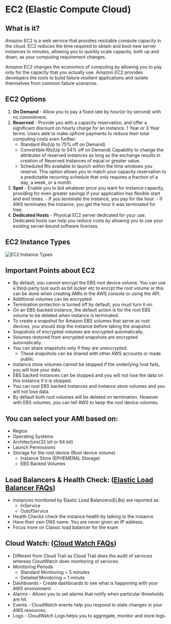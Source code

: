 # EC2 (Elastic Compute Cloud)

## What is it?
Amazon EC2 is a web service that provides resizable compute capacity in the cloud. EC2 reduces the time required to obtain and boot new server instances to minutes, allowing you to quickly scale capacity, both up and down, as your computing requirement changes.

Amazon EC2 changes the economics of computing by allowing you to pay only for the capacity that you actually use. Amazon EC2 provides developers the tools to build failure resilient applications and isolate themselves from common failure scenarios.

## EC2 Options
1. **On Demand** - Allow you to pay a fixed rate by hour(or by second) with no commitment. 
2. **Reserved** - Provide you with a capacity reservation, and offer a significant discount on hourly charge for an instance. 1 Year or 3 Year terms. Users able to make upfront payments to reduce their total computing costs even further.
	- Standard RIs(Up to 75% off on Demand)
	- Convertible RIs(Up to 54% off on Demand) Capability to change the attributes of reserved instances as long as the exchange results in creation of Reserved Instances of equal or greater value.
	- Scheduled RIs available to launch within the time windows you reserve. This option allows you to match your capacity reservation to a predictable recurring schedule that only requires a fraction of a day, a week, or a month.	
3. **Spot** - Enable you to bid whatever price you want for instance capacity, providing for even greater savings if your application has flexible start and end times. 
		- If you terminate the instance, you pay for the hour. 
		- If AWS terminates the instance, you get the hour it was terminated for free.
4. **Dedicated Hosts** - Physical EC2 server dedicated for your use. Dedicated hosts can help you reduce costs by allowing you to use your existing server-bound software licenses.

## EC2 Instance Types
![EC2 Instance Types](https://github.com/varunu28/AWS-Certification-Notes/blob/master/Images/EC2_Instance_Types.png)

## Important Points about EC2
 - By default, you cannot encrypt the EBS root device volume. You can use a third-party tool such as bit locker etc to encrpt the root volume or this can be done when creating AMIs in the AWS console or using the API.
 - Additional volumes can be encrypted. 
 - Termination protection is turned off by default, you must turn it on.
 - On an EBS-backed instance, the default action is for the root EBS volume to be deleted when instance is terminated.
 - To create a snapshot for Amazon EBS volumes that serve as root devices, you should stop the instance before taking the snapshot.
 - Snapshots of encrypted volumes are encrypted automatically.
 - Volumes restored from encrypted snapshots are encrypted automatically.
 - You can share snapshots only if they are unencrypted.
 	- These snapshots can be shared with other AWS accounts or made public.
 - Instance store volumes cannot be stopped if the underlying host fails, you will lose your data.
 - EBS backed instances can be stopped and you will not lose the data on this instance if it is stopped.
 - You can root EBS backed instances and instance store volumes and you will not lose data.
 - By default both root volumes will be deleted on termination. However with EBS volumes, you can tell AWS to keep the root device volumes.

## You can select your AMI based on:
 - Region
 - Operating Systems
 - Architecture(32 bit or 64 bit)
 - Launch Permissions
 - Storage for the root device (Root device volume)
 	- Instance Store (EPHEMERAL Storage)
 	- EBS Backed Volumes

## Load Balancers & Health Check: ([Elastic Load Balancer FAQs](https://aws.amazon.com/elasticloadbalancing/faqs/))
 - Instances monitored by Elastic Load Balancers(ELBs) are reported as:
 	- InService
 	- OutofService
 - Health Checks check the instance health by talking to the instance
 - Have their own DNS name. You are never given an IP address.
 - Focus more on Classic load balancer for the exam

## Cloud Watch: ([Cloud Watch FAQs](https://aws.amazon.com/cloudwatch/faqs/))
 - Different from Cloud Trail as Cloud Trail does the audit of services whereas CloudWatch does monitoring of services.
 - Monitoring Periods
 	- Standard Monitoring = 5 minutes
 	- Detailed Monitoring = 1 minute
 - Dashboards - Create dashboards to see what is happening with your AWS environment.
 - Alarms - Allows you to set alarms that notify when particular thresholds are hit.
 - Events - CloudWatch events help you respond to state changes in your AWS resources.
 - Logs - CloudWatch Logs helps you to aggregate, monitor and store logs.